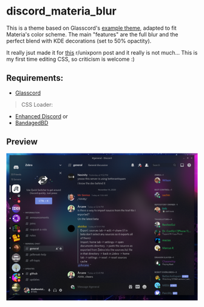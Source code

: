 # discord_materia_blur
This is a theme based on Glasscord's [example theme](https://github.com/AryToNeX/Glasscord/tree/master/extras/discord_example_theme), adapted to fit Materia's color scheme.
The main "features" are the full blur and the perfect blend with KDE decorations (set to 50% opactity).

It really jsut made it for [this](https://www.reddit.com/r/unixporn/comments/jucfap/plasma_unity_now_rule_3_compliant/) r/unixporn post and it really is not much... This is my first time editing CSS, so criticism is welcome :)

## Requirements:
- [Glasscord](https://github.com/AryToNeX/Glasscord)
>CSS Loader:
- [Enhanced Discord](https://enhanceddiscord.com/)
or
- [BandagedBD](https://rauenzi.github.io/BetterDiscordApp/)

## Preview
![alt text](https://github.com/dredtenstalhas/discord_materia_blur/blob/main/preview.png?raw=true)
